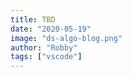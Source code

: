 ```yaml
---
title: TBD
date: "2020-05-19"
image: "ds-algo-blog.png"
author: "Robby"
tags: ["vscode"]
---
```


<!-- ## What is a Primitive Operation? -->
<!---->
<!-- - A <font color=Red>basic</font> computation performed by an algorithm -->
<!---->
<!-- - <font color=Red>Identifiable</font> in pseudocode -->
<!---->
<!-- - Largely <font color=Red>independent</font> from the programming language being used -->
<!---->
<!-- - <font color=Red>Assumed</font> to have a constant execution time -->
<!---->
<!-- - <font color=Red>Exact</font> definition is not important -->
<!---->
<!-- _Note (1)_: As long as we correctly identify the growth rate of the algorithm, the exact definition of a primitive operation is not important since we can model the behavior of the alogrithm by using asymptotic analysis which we'll discuss how to do in a future notebook. -->
<!---->
<!-- ## Examples of Primitive Operations -->
<!---->
<!-- | Primitive Operation                                                   | Pseudocode Example                    | Equivalent Python Code          | -->
<!-- | --------------------------------------------------------------------- | ------------------------------------- | ------------------------------- | -->
<!-- | <center>Assigning a value to a variable</center>                      | <center>_x_ $\leftarrow$ _5_</center> | <center>_x = 5_</center>        | -->
<!-- | <center>Performing an arithmetic operation</center>                   | <center>$a^3 + b/2$</center>          | <center>_a\*\*3 + b/2_</center> | -->
<!-- | <center>Comparing two numbers</center>                                | <center>$i \geq j$</center>           | <center>_i >= j_</center>       | -->
<!-- | <center>Accessing a single element in a Python list by index</center> | <center>_A[0]_</center>               | <center>_A[0]_</center>         | -->
<!-- | <center>Calling a function/method</center>                            | <center>_findMax(A)_</center>         | <center>_findMax(A)_</center>   | -->
<!-- | <center>Returning from a function/method</center>                     | <center>_return y_</center>           | <center>_return y_</center>     | -->
<!---->
<!-- _Note (2)_: Calling a function/method excludes operations executed within the function/method. -->
<!---->
<!-- ## Focusing on Worst-Case Input -->
<!---->
<!-- - An algorithm might run faster on some inputs than other inputs even if the inputs being compared are the same size. -->
<!--   - For example, finding the smallest number in a list of size, $n$, that has been sorted in inreasing order vs finding the smallest number in a list of size, $n$, that is sorted randomly. -->
<!---->
<!-- * To factor in this possibilty we can perform an <font color=Red>average-case analysis</font> by taking the average of the running time over all possible inputs of the same size. -->
<!---->
<!-- * Average-case analysis is very useful, but often <font color=Red>difficult to determine</font> since it requires defining a probability distribution over the set of inputs. -->
<!---->
<!-- * Therefore, we'll focus on charaterizing the running time of an algorithm using <font color=Red>worst-case analysis</font>. -->
<!--   - <font color=Red>Easier</font> to calculate since we only need to <font color=Red>identify the worst-case input</font>. -->
<!--   - Also, designing for the worst-case leads to the algorithm <font color=Red>doing well on every input</font>. -->
<!---->
<!-- _Note (3)_: Focusing on the best-case input is usually useless since it requires ideal conditions for the algorithm to perform in an acceptable manner. -->
<!---->
<!-- ## Counting Primitive Operations -->
<!---->
<!-- - To determine the running time, $t$, of an algorithm as a function of the input size, $n$, we need to perform the following steps: -->
<!---->
<!--   1. Identify each primitive operation in the pseudocode -->
<!---->
<!--   2. Count how many times each primitive operation is executed -->
<!---->
<!--   3. Calculate the running time by summing the counts of primitive operations -->
<!---->
<!-- _Note (4)_: We're assuming the running times of different primitive operations will be fairly similar, so the calculated running time, $t$, will be proportional to the actual running time of an algorithm. -->
<!---->
<!-- ## Counting Primitive Operations Examples -->
<!---->
<!-- ### Ex. 1) Find the maximum element in a list -->
<!---->
<!-- <font color=SlateGray>**Algorithm** _findMax(A)_<br> -->
<!-- &emsp; **Input** list _A_ of _n_ integers<br> -->
<!-- &emsp; **Output** the maximum element of _A_</font> -->
<!---->
<!-- &emsp; <font color=CadetBlue>_currentMax_ $\leftarrow$ _A[0]_</font><br> -->
<!-- &emsp; <font color=SteelBlue>**for** _currentValue_ $\leftarrow$ _nextElementInA (starting from the 1st element in A)_ **to** _EndOfA_ **do**</font><br> -->
<!-- &emsp; &emsp; <font color=SteelBlue>**if** _currentValue > currentMax_ **then**</font><br> -->
<!-- &emsp; &emsp; &emsp; <font color=CadetBlue>_currentMax_ $\leftarrow$ _currentValue_</font><br> -->
<!-- &emsp; <font color=MediumPurple>**return** _currentMax_</font> -->
<!---->
<!-- - Line 1, <font color=CadetBlue>_currentMax_ $\leftarrow$ _A[0]_</font>, is $2$ operations since we're accessing a single element in a list by index and assigning a value to a variable. -->
<!---->
<!-- - Line 2, <font color=SteelBlue>**for** _currentValue_ $\leftarrow$ _nextElementInA (starting from the 1st element in A)_ **to** _EndOfA_ **do**</font>, is $c_1 + c_2n$ operations where $c_1$ represents the constant number of primitive operations associated with the initializing and the terminating of the for loop, and $c_2$ represents the number of primitive operations associated with the maintenance of the iterator which is done $n$ times, so the total amount of maintenance of the iterator is $c_2n$ (see _Note (5)_ for why specific values for $c_1$ and $c_2$ are not given). -->
<!---->
<!-- - Line 3, <font color=SteelBlue>**if** _currentValue > currentMax_ **then**</font>, is $n$ operations since we're comparing two numbers during each iteration of the loop. -->
<!---->
<!-- - Line 4, <font color=CadetBlue>_currentMax_ $\leftarrow$ _currentValue_</font>, consists of $n$ operations, since we're assuming worst-case input which means _currentMax_ will be updated on each iteration of the loop. -->
<!---->
<!-- - Line 5, <font color=MediumPurple>**return** _currentMax_</font>, consists of $1$ operation since we're only returning a value from a function. -->
<!---->
<!-- Therefore, the running time of the algorithm is: -->
<!---->
<!-- $$t = 2 + c_1 + c_2n + n + n + 1 = 3 + c_1 + c_2n + 2n$$ -->
<!---->
<!-- _Note (5)_: Explicit values for $c_1$ and $c_2$ are not given because the number of primitive operations being executed in a Python for loop, e.g., _for i in list_ is not as obvious as say a C-style for loop, e.g., _for(i = 0; i < 10; i++)_ since the implementation details are being abstracted away to allow for easier readability and usability. Python for loops are referred to as collection-based or iterator-based loops and use the concept of iterables and iterators to perform the looping operation as opposed to the index based approach used in C-style loops. Under the hood Python is actually using two built-in functions _iter()_ and _next()_ to implement the for loop which we can discuss in more detail in a future blog post and video. -->
<!---->
<!-- _Note (6)_: Not knowing the exact values for $c_1$ and $c_2$ is also not entirely necessary because as mentioned earlier we can use asymptotic analysis to model the behavior of our algorithms as long as we correctly identify the growth rate. -->
<!---->
<!-- _Note (7)_: Even though we'll ultimately be using asymptotic analysis to model our algorithms if you're interested in examining the primitive operations being executed in a Python program in more detail you can use the _dis_ module which is the disassembler for Python bytecode. This allows us to examine the set of instructions used by the Python virtual machine. A .pyc file is actually the compliled bytecode. However, for our purposes we don't need to concern ourselves with all of the under the hood details. If anyone is interested though we can also make a future blog post or video discussing the _dis_ module in more detail. -->
<!---->
<!-- ### Ex. 2) Sum all of the elements in a list -->
<!---->
<!-- <font color=SlateGray>**Algorithm** _calculateSum(A)_<br> -->
<!-- &emsp; **Input** list _A_ of _n_ integers<br> -->
<!-- &emsp; **Output** sum of all the elements of _A_</font> -->
<!---->
<!-- &emsp; <font color=CadetBlue>_currentSum_ $\leftarrow$ _0_</font><br> -->
<!-- &emsp; <font color=SteelBlue>**for** _valueToBeAdded_ $\leftarrow$ _nextElementInA (starting from the 1st element in A)_ **to** _EndOfA_ **do**</font><br> -->
<!-- &emsp; &emsp; <font color=CadetBlue>_currentSum_ $\leftarrow$ _currentSum + valueToBeAdded_</font><br> -->
<!-- &emsp; <font color=MediumPurple>**return** _currentSum_</font> -->
<!---->
<!-- - Line 1, <font color=CadetBlue>_currentSum_ $\leftarrow$ _0_</font>, is $1$ operation since we're assigning a value to a variable. -->
<!---->
<!-- - Line 2, <font color=SteelBlue>**for** _valueToBeAdded_ $\leftarrow$ _nextElementInA (starting from the 1st element in A)_ **to** _EndOfA_ **do**</font>, is once again $c_1 + c_2n$ operations where $c_1$ once again represents the constant number of primitive operations associated with the initializing and the terminating of the for loop, and $c_2$ once again represents the number of primitive operations associated with the maintenance of the iterator which is done $n$ times, so the total amount of maintenance of the iterator is $c_2n$. -->
<!---->
<!-- - Line 3, <font color=CadetBlue>_currentSum_ $\leftarrow$ _currentSum + valueToBeAdded_</font>, is $2n$ operations since we're performing an arithmetic operation and assigning the result to a variable during each iteration of the loop. -->
<!---->
<!-- - Line 4, <font color=MediumPurple>**return** _currentSum_</font>, consists of $1$ operation since we're only returning a value from a function. -->
<!---->
<!-- Therefore, the running time of the algorithm is: -->
<!---->
<!-- $$t = 1 + c_1 + c_2n + 2n + 1 = 2 + c_1 + c_2n + 2n$$ -->
<!---->
<!-- ### Ex. 3) Calculate the average of the elements in a list -->
<!---->
<!-- <font color=SlateGray>**Algorithm** _calculateAverage(A)_<br> -->
<!-- &emsp; **Input** list _A_ of _n_ integers<br> -->
<!-- &emsp; **Output** average of all the elements of _A_</font> -->
<!---->
<!-- &emsp; <font color=CadetBlue>_currentSum_ $\leftarrow$ _0_</font><br> -->
<!-- &emsp; <font color=SteelBlue>**for** _valueToBeAdded_ $\leftarrow$ _nextElementInA (starting from the 1st element in A)_ **to** _EndOfA_ **do**</font><br> -->
<!-- &emsp; &emsp; <font color=CadetBlue>_currentSum_ $\leftarrow$ _currentSum + valueToBeAdded_</font><br> -->
<!-- &emsp; <font color=MediumPurple>**return** _currentSum/length of A_</font> -->
<!---->
<!-- - Line 1, <font color=CadetBlue>_currentSum_ $\leftarrow$ _0_</font>, is $1$ operation since we're assigning a value to a variable. -->
<!---->
<!-- - Line 2, <font color=SteelBlue>**for** _valueToBeAdded_ $\leftarrow$ _nextElementInA (starting from the 1st element in A)_ **to** _EndOfA_ **do**</font>, is once again $c_1 + c_2n$ operations for the same reasons as the previous examples. -->
<!---->
<!-- - Line 3, <font color=CadetBlue>_currentSum_ $\leftarrow$ _currentSum + valueToBeAdded_</font>, is $2n$ operations since we're once again performing an arithmetic operation and assigning the result to a variable during each iteration of the loop. -->
<!---->
<!-- - Line 4, <font color=MediumPurple>**return** _currentSum/length of A_</font>, consists of $3$ operations since we'll be calling the len() function to get the length of list _A_, performing an arithmetic operation, and returning a value from a function. -->
<!---->
<!-- Therefore, the running time of the algorithm is: -->
<!---->
<!-- $$t = 1 + c_1 + c_2n + 2n + 3 = 4 + c_1 + c_2n + 2n$$ -->
<!---->
<!-- ### Ex. 4) Find how many elements in a list are even -->
<!---->
<!-- <font color=SlateGray>**Algorithm** _findNumberOfEvenElements(A)_<br> -->
<!-- &emsp; **Input** list _A_ of _n_ integers<br> -->
<!-- &emsp; **Output** the number of elements in list _A_ that are even</font> -->
<!---->
<!-- &emsp; <font color=CadetBlue>_numberOfEvenElements_ $\leftarrow$ _0_</font><br> -->
<!-- &emsp; <font color=SteelBlue>**for** _currentValue_ $\leftarrow$ _nextElementInA (starting from the 1st element in A)_ **to** _EndOfA_ **do**</font><br> -->
<!-- &emsp; &emsp; <font color=SteelBlue>**if** _currentValue mod 2 = 0_ **then**</font><br> -->
<!-- &emsp; &emsp; &emsp; <font color=CadetBlue>_numberOfEvenElements_ $\leftarrow$ _numberOfEvenElements + 1_</font><br> -->
<!-- &emsp; <font color=MediumPurple>**return** _numberOfEvenElements_</font> -->
<!---->
<!-- - Line 1, <font color=CadetBlue>_numberOfEvenElements_ $\leftarrow$ _0_</font>, is $1$ operation since we're assigning a value to a variable. -->
<!---->
<!-- - Line 2, <font color=SteelBlue>**for** _currentValue_ $\leftarrow$ _nextElementInA (starting from the 1st element in A)_ **to** _EndOfA_ **do**</font>, is once again $c_1 + c_2n$ operations for the same reasons as the previous examples. -->
<!---->
<!-- - Line 3, <font color=SteelBlue>**if** _currentValue mod 2 = 0_ **then**</font>, consists of $2n$ operations since we're performing an arithmetic operation and then comparing the result with 0 during each iteration of the loop. -->
<!---->
<!-- - Line 4, <font color=CadetBlue>_numberOfEvenElements_ $\leftarrow$ _numberOfEvenElements + 1_</font>, consists of $2n$ operations since we're assumuing the worst-case input which means each element in _A_ is even, so we're performing an arithmetic operation and assigning the result to a variable during each iteration of the loop. -->
<!---->
<!-- - Line 5, <font color=MediumPurple>_return numberOfEvenElements_</font>, consists of $1$ operation since we're only returning a value from a function. -->
<!---->
<!-- Therefore, the running time of the algorithm is: -->
<!---->
<!-- $$t = 1 + c_1 + c_2n + 2n + 2n + 1 = 2 + c_1 + c_2n + 4n$$ -->
